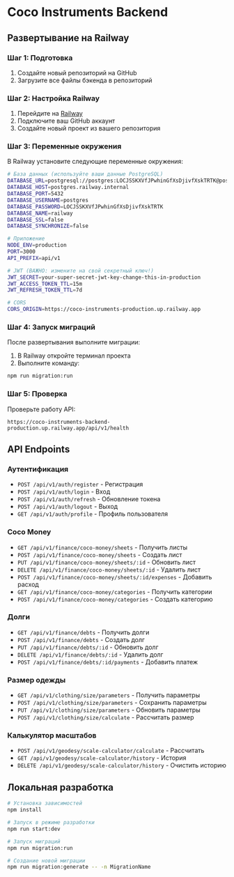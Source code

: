 # Coco Instruments Backend

## Развертывание на Railway

### Шаг 1: Подготовка

1. Создайте новый репозиторий на GitHub
2. Загрузите все файлы бэкенда в репозиторий

### Шаг 2: Настройка Railway

1. Перейдите на [Railway](https://railway.app)
2. Подключите ваш GitHub аккаунт
3. Создайте новый проект из вашего репозитория

### Шаг 3: Переменные окружения

В Railway установите следующие переменные окружения:

```bash
# База данных (используйте ваши данные PostgreSQL)
DATABASE_URL=postgresql://postgres:LOCJSSKXVfJPwhinGfXsDjivfXskTRTK@postgres.railway.internal:5432/railway
DATABASE_HOST=postgres.railway.internal
DATABASE_PORT=5432
DATABASE_USERNAME=postgres
DATABASE_PASSWORD=LOCJSSKXVfJPwhinGfXsDjivfXskTRTK
DATABASE_NAME=railway
DATABASE_SSL=false
DATABASE_SYNCHRONIZE=false

# Приложение
NODE_ENV=production
PORT=3000
API_PREFIX=api/v1

# JWT (ВАЖНО: измените на свой секретный ключ!)
JWT_SECRET=your-super-secret-jwt-key-change-this-in-production
JWT_ACCESS_TOKEN_TTL=15m
JWT_REFRESH_TOKEN_TTL=7d

# CORS
CORS_ORIGIN=https://coco-instruments-production.up.railway.app
```

### Шаг 4: Запуск миграций

После развертывания выполните миграции:

1. В Railway откройте терминал проекта
2. Выполните команду:
```bash
npm run migration:run
```

### Шаг 5: Проверка

Проверьте работу API:
```
https://coco-instruments-backend-production.up.railway.app/api/v1/health
```

## API Endpoints

### Аутентификация
- `POST /api/v1/auth/register` - Регистрация
- `POST /api/v1/auth/login` - Вход
- `POST /api/v1/auth/refresh` - Обновление токена
- `POST /api/v1/auth/logout` - Выход
- `GET /api/v1/auth/profile` - Профиль пользователя

### Coco Money
- `GET /api/v1/finance/coco-money/sheets` - Получить листы
- `POST /api/v1/finance/coco-money/sheets` - Создать лист
- `PUT /api/v1/finance/coco-money/sheets/:id` - Обновить лист
- `DELETE /api/v1/finance/coco-money/sheets/:id` - Удалить лист
- `POST /api/v1/finance/coco-money/sheets/:id/expenses` - Добавить расход
- `GET /api/v1/finance/coco-money/categories` - Получить категории
- `POST /api/v1/finance/coco-money/categories` - Создать категорию

### Долги
- `GET /api/v1/finance/debts` - Получить долги
- `POST /api/v1/finance/debts` - Создать долг
- `PUT /api/v1/finance/debts/:id` - Обновить долг
- `DELETE /api/v1/finance/debts/:id` - Удалить долг
- `POST /api/v1/finance/debts/:id/payments` - Добавить платеж

### Размер одежды
- `GET /api/v1/clothing/size/parameters` - Получить параметры
- `POST /api/v1/clothing/size/parameters` - Сохранить параметры
- `PUT /api/v1/clothing/size/parameters` - Обновить параметры
- `POST /api/v1/clothing/size/calculate` - Рассчитать размер

### Калькулятор масштабов
- `POST /api/v1/geodesy/scale-calculator/calculate` - Рассчитать
- `GET /api/v1/geodesy/scale-calculator/history` - История
- `DELETE /api/v1/geodesy/scale-calculator/history` - Очистить историю

## Локальная разработка

```bash
# Установка зависимостей
npm install

# Запуск в режиме разработки
npm run start:dev

# Запуск миграций
npm run migration:run

# Создание новой миграции
npm run migration:generate -- -n MigrationName
```
